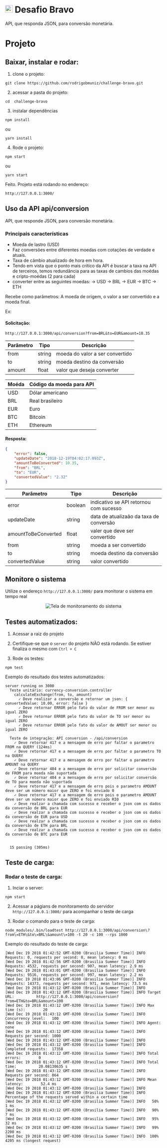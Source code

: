 # <img src="https://avatars1.githubusercontent.com/u/7063040?v=4&s=200.jpg" alt="HU" width="24" /> Desafio Bravo

API, que responda JSON, para conversão monetária. 

# Projeto

## Baixar, instalar e rodar:

1. clone o projeto:
```
git clone https://github.com/rodrigobmuniz/challenge-bravo.git
```

2. acessar a pasta do projeto:
```
cd  challenge-bravo
```

3. instalar dependências
```
npm install
```
ou
```
yarn install
```

4. Rode o projeto:

``` 
npm start 
```
ou
``` 
yarn start 
```

Feito. Projeto está rodando no endereço:
``` 
http://127.0.0.1:3000/ 
```

## Uso da API api/conversion

API, que responde JSON, para conversão monetária. 

### Principais características
- Moeda de lastro (USD)
- Faz conversões entre diferentes moedas com cotações de verdade e atuais.
- Taxa de câmbio atualizado de hora em hora.
- Tendo em vista que o ponto mais crítico da API é buscar a taxa na API de terceiros, temos redundância para as taxas de cambios das moédas e cripto-moédas (2 para cada)
- converter entre as seguintes moedas:
-> USD
-> BRL
-> EUR
-> BTC
-> ETH

Recebe como parâmetros: A moeda de origem, o valor a ser convertido e a moeda final.

Ex: 

#### Solicitação:
```
http://127.0.0.1:3000/api/conversion?from=BRL&to=EUR&amount=10.35
```

| Parâmetro | Tipo | Descrição |
|--|--|--|
| from | string | moeda do valor a ser convertido |
| to | string| moeda destino da conversão |
| amount | float | valor que deseja converter |

| Moéda | Código da moeda para API | 
|--|--|
| USD | Dólar americano |
|  BRL | Real brasileiro |
| EUR | Euro |
| BTC | Bitcoin |
| ETH | Ethereum |


#### Resposta:
```json
{
    "error": false,
    "updateDate": "2018-12-19T04:02:17.093Z",
    "amountToBeConverted": 10.35,
    "from": "BRL",
    "to": "EUR",
    "convertedValue": "2.32"
}
```

| Parâmetro | Tipo | Descrição |
|--|--|--|
| error | boolean | indicativo se API retornou com sucesso |
| updateDate | string | data de atualizaão da taxa de conversão |
| amountToBeConverted | float | valer que deve ser convertido |
| from | string | moeda a ser convertido |
| to | string| moeda destino da conversão |
| convertedValue | string | valor convertido |


## Monitore o sistema
Utilize o endereço `http://127.0.0.1:3000/` para monitorar o sistema em tempo real

<p align="center">
  <img src="tela_status.png" alt="Tela de monitoramento do sistema" />
</p>


## Testes automatizados:
1. Acessar a raiz do projeto
2. Certifique-se que o `server` do projeto NÃO está rodando. Se estiver finaliza o mesmo com `Ctrl + C`

3. Rode os testes:
```
npm test
```

Exemplo do resultado dos testes automatizados:

```
server running on 3000
  Teste unitário: currency-conversion.controller
    calculateExchange(from, to, amount)
      ✓ Deve realizar a conversão e retornar um json: { convertedValue: 10.00, error: false }
      ✓ Deve retornar ERROR pelo fato do valor de FROM ser menor ou igual ZERO
      ✓ Deve retornar ERROR pelo fato do valor de TO ser menor ou igual ZERO
      ✓ Deve retornar ERROR pelo fato do valor de AMOUT ser menor ou igual ZERO

  Teste de integração: API conversion - /api/conversion
    ✓ Deve retornar 417 e a mensagem de erro por faltar o parametro FROM na QUERY (124ms)
    ✓ Deve retornar 417 e a mensagem de erro por faltar o parametro TO na QUERY
    ✓ Deve retornar 417 e a mensagem de erro por faltar o parametro AMOUNT na QUERY
    ✓ Deve retornar 404 e a mensagem de erro por solicitar conversão de FROM para moeda não suportada
    ✓ Deve retornar 404 e a mensagem de erro por solicitar conversão de TO para moeda não suportada
    ✓ Deve retornar 417 e a mensagem de erro pois o parametro AMOUNT deve ser um número maior que ZERO e foi enviado 0
    ✓ Deve retornar 417 e a mensagem de erro pois o parametro AMOUNT deve ser um número maior que ZERO e foi enviado RIO
    ✓ Deve realzar a chamada com sucesso e receber o json com os dados da conversão de BRL para EUR
    ✓ Deve realzar a chamada com sucesso e receber o json com os dados da conversão de EUR para USD
    ✓ Deve realzar a chamada com sucesso e receber o json com os dados da conversão de ETH para BRL
    ✓ Deve realzar a chamada com sucesso e receber o json com os dados da conversão de BTC para EUR


  15 passing (305ms)
```

## Teste de carga:


### Rodar o teste de carga:


1. Inciar o server:
``` 
npm start
```

2. Acessar a págians de monitoramento do servidor
`http://127.0.0.1:3000/` para acompanhar o teste de carga

3. Rodar o comando para o teste de carga:
```
node_modules/.bin/loadtest http://127.0.0.1:3000/api/conversion\?from\=ETH\&to\=BRL\&amount\=100 -t 20 -c 100 --rps 1000
```


Exemplo do resultado do teste de carga:
```
[Wed Dec 19 2018 01:42:52 GMT-0200 (Brasilia Summer Time)] INFO Requests: 0, requests per second: 0, mean latency: 0 ms
[Wed Dec 19 2018 01:42:56 GMT-0200 (Brasilia Summer Time)] INFO Requests: 4532, requests per second: 907, mean latency: 2.9 ms
[Wed Dec 19 2018 01:43:01 GMT-0200 (Brasilia Summer Time)] INFO Requests: 9516, requests per second: 997, mean latency: 2.2 ms
[Wed Dec 19 2018 01:43:06 GMT-0200 (Brasilia Summer Time)] INFO Requests: 14373, requests per second: 971, mean latency: 73.5 ms
[Wed Dec 19 2018 01:43:12 GMT-0200 (Brasilia Summer Time)] INFO
[Wed Dec 19 2018 01:43:12 GMT-0200 (Brasilia Summer Time)] INFO Target URL:          http://127.0.0.1:3000/api/conversion?from=ETH&to=BRL&amount=100
[Wed Dec 19 2018 01:43:12 GMT-0200 (Brasilia Summer Time)] INFO Max time (s):        20
[Wed Dec 19 2018 01:43:12 GMT-0200 (Brasilia Summer Time)] INFO Concurrency level:   100
[Wed Dec 19 2018 01:43:12 GMT-0200 (Brasilia Summer Time)] INFO Agent:               none
[Wed Dec 19 2018 01:43:12 GMT-0200 (Brasilia Summer Time)] INFO Requests per second: 1000
[Wed Dec 19 2018 01:43:12 GMT-0200 (Brasilia Summer Time)] INFO
[Wed Dec 19 2018 01:43:12 GMT-0200 (Brasilia Summer Time)] INFO Completed requests:  17358
[Wed Dec 19 2018 01:43:12 GMT-0200 (Brasilia Summer Time)] INFO Total errors:        0
[Wed Dec 19 2018 01:43:12 GMT-0200 (Brasilia Summer Time)] INFO Total time:          20.08130635 s
[Wed Dec 19 2018 01:43:12 GMT-0200 (Brasilia Summer Time)] INFO Requests per second: 864
[Wed Dec 19 2018 01:43:12 GMT-0200 (Brasilia Summer Time)] INFO Mean latency:        52.4 ms
[Wed Dec 19 2018 01:43:12 GMT-0200 (Brasilia Summer Time)] INFO
[Wed Dec 19 2018 01:43:12 GMT-0200 (Brasilia Summer Time)] INFO Percentage of the requests served within a certain time
[Wed Dec 19 2018 01:43:12 GMT-0200 (Brasilia Summer Time)] INFO   50%      1 ms
[Wed Dec 19 2018 01:43:12 GMT-0200 (Brasilia Summer Time)] INFO   90%      7 ms
[Wed Dec 19 2018 01:43:12 GMT-0200 (Brasilia Summer Time)] INFO   95%      32 ms
[Wed Dec 19 2018 01:43:12 GMT-0200 (Brasilia Summer Time)] INFO   99%      2200 ms
[Wed Dec 19 2018 01:43:12 GMT-0200 (Brasilia Summer Time)] INFO  100%      4205 ms (longest request)
```